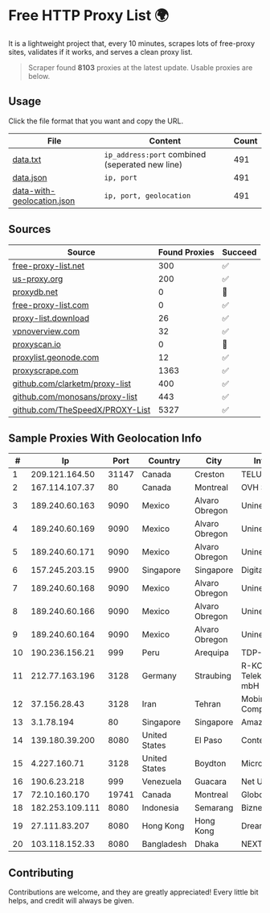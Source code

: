 
# Free HTTP Proxy List 🌍

It is a lightweight project that, every 10 minutes, scrapes lots of free-proxy sites, validates if it works, and serves a clean proxy list.


> Scraper found **8103** proxies at the latest update. Usable proxies are below.

## Usage

Click the file format that you want and copy the URL.


|File|Content|Count|
|----|-------|-----|
|[data.txt](https://raw.githubusercontent.com/themiralay/Proxy-List-World/master/data.txt)|`ip_address:port` combined (seperated new line)|491|
|[data.json](https://raw.githubusercontent.com/themiralay/Proxy-List-World/master/data.json)|`ip, port`|491|
|[data-with-geolocation.json](https://raw.githubusercontent.com/themiralay/Proxy-List-World/master/data-with-geolocation.json)|`ip, port, geolocation`|491|

## Sources

|Source|Found Proxies|Succeed|
|------|-------------|-------|
|[free-proxy-list.net](https://free-proxy-list.net)|300|✅|
|[us-proxy.org](https://www.us-proxy.org)|200|✅|
|[proxydb.net](http://proxydb.net)|0|🚫|
|[free-proxy-list.com](https://free-proxy-list.com/?page=&port=&type%5B%5D=http&type%5B%5D=https&up_time=0&search=Search)|0|✅|
|[proxy-list.download](https://www.proxy-list.download/HTTP)|26|✅|
|[vpnoverview.com](https://vpnoverview.com/privacy/anonymous-browsing/free-proxy-servers)|32|✅|
|[proxyscan.io](https://www.proxyscan.io)|0|🚫|
|[proxylist.geonode.com](https://proxylist.geonode.com/api/proxy-list?limit=300&page=1&sort_by=lastChecked&sort_type=desc&protocols=http,https)|12|✅|
|[proxyscrape.com](https://api.proxyscrape.com/v2/?request=displayproxies&protocol=http&timeout=10000&country=all&ssl=all&anonymity=all)|1363|✅|
|[github.com/clarketm/proxy-list](https://raw.githubusercontent.com/clarketm/proxy-list/master/proxy-list-raw.txt)|400|✅|
|[github.com/monosans/proxy-list](https://raw.githubusercontent.com/monosans/proxy-list/main/proxies/http.txt)|443|✅|
|[github.com/TheSpeedX/PROXY-List](https://raw.githubusercontent.com/TheSpeedX/PROXY-List/master/http.txt)|5327|✅|


## Sample Proxies With Geolocation Info

|#|Ip|Port|Country|City|Internet Service Provider|
|-|--|----|-------|----|-------------------------|
|1|209.121.164.50|31147|Canada|Creston|TELUS Communications Inc.|
|2|167.114.107.37|80|Canada|Montreal|OVH SAS|
|3|189.240.60.163|9090|Mexico|Alvaro Obregon|Uninet S.A. de C.V.|
|4|189.240.60.169|9090|Mexico|Alvaro Obregon|Uninet S.A. de C.V.|
|5|189.240.60.171|9090|Mexico|Alvaro Obregon|Uninet S.A. de C.V.|
|6|157.245.203.15|9900|Singapore|Singapore|DigitalOcean, LLC|
|7|189.240.60.168|9090|Mexico|Alvaro Obregon|Uninet S.A. de C.V.|
|8|189.240.60.166|9090|Mexico|Alvaro Obregon|Uninet S.A. de C.V.|
|9|189.240.60.164|9090|Mexico|Alvaro Obregon|Uninet S.A. de C.V.|
|10|190.236.156.21|999|Peru|Arequipa|TDP-GRS|
|11|212.77.163.196|3128|Germany|Straubing|R-KOM Regensburger Telekommunikationsgesellschaft mbH & Co. KG|
|12|37.156.28.43|3128|Iran|Tehran|Mobin Net Communication Company|
|13|3.1.78.194|80|Singapore|Singapore|Amazon Technologies Inc.|
|14|139.180.39.200|8080|United States|El Paso|Conterra|
|15|4.227.160.71|3128|United States|Boydton|Microsoft Corporation|
|16|190.6.23.218|999|Venezuela|Guacara|Net Uno|
|17|72.10.160.170|19741|Canada|Montreal|GloboTech Communications|
|18|182.253.109.111|8080|Indonesia|Semarang|Biznet Metronet|
|19|27.111.83.207|8080|Hong Kong|Hong Kong|Dreamscape Networks PTY LTD|
|20|103.118.152.33|8080|Bangladesh|Dhaka|NEXTGENONLINE|



## Contributing

Contributions are welcome, and they are greatly appreciated! Every
little bit helps, and credit will always be given.


